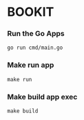 # BOOKIT

### Run the Go Apps
```
go run cmd/main.go 
```

### Make run app
```
make run
```

### Make build app exec
```
make build
```